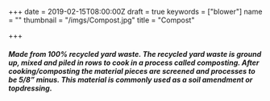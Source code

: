 +++
date = 2019-02-15T08:00:00Z
draft = true
keywords = ["blower"]
name = ""
thumbnail = "/imgs/Compost.jpg"
title = "Compost"

+++
##### Made from 100% recycled yard waste. The recycled yard waste is ground up, mixed and piled in rows to cook in a process called composting.  After cooking/composting the material pieces are screened and processes to be 5/8” minus. This material is commonly used as a soil amendment or topdressing.